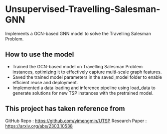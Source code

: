 # Unsupervised-Travelling-Salesman-GNN
Implements a GCN-based GNN model to solve the Travelling Salesman Problem.

## How to use the model
- Trained the GCN-based model on Travelling Salesman Problem instances, optimizing it to effectively capture multi-scale graph features.
- Saved the trained model parameters in the saved_model folder to enable efficient reuse and deployment.
- Implemented a data loading and inference pipeline using load_data to generate solutions for new TSP instances with the pretrained model.

## This project has taken reference from 
GitHub Repo : https://github.com/yimengmin/UTSP
Research Paper : https://arxiv.org/abs/2303.10538


